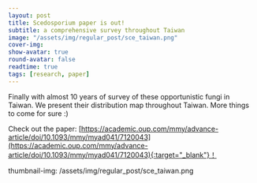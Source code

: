 ```yaml
---
layout: post
title: Scedosporium paper is out!
subtitle: a comprehensive survey throughout Taiwan
image: "/assets/img/regular_post/sce_taiwan.png"
cover-img:
show-avatar: true
round-avatar: false
readtime: true
tags: [research, paper]
---
```

Finally with almost 10 years of survey of these opportunistic fungi in Taiwan. We present their distribution map throughout Taiwan. More things to come for sure :)<br>

Check out the paper: [https://academic.oup.com/mmy/advance-article/doi/10.1093/mmy/myad041/7120043](https://academic.oup.com/mmy/advance-article/doi/10.1093/mmy/myad041/7120043){:target="_blank"}！

thumbnail-img: /assets/img/regular_post/sce_taiwan.png

